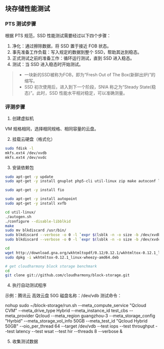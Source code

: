 ## 块存储性能测试

### PTS 测试步骤

根据 PTS 规范，SSD 性能测试需要经过以下四个步骤：

1. 净化：通过擦除数据，将 SSD 置于接近 FOB 状态。
2. 事先准备工作负载：写入规定的数据到整个 SSD，帮助其达到稳态。
3. 正式测试之前的准备工作：循环运行测试，直到 SSD 进入稳态。
4. 测试：当 SSD 进入稳态时开始测试。

> * 一块新的SSD被称为FOB，即为“Fresh Out of The Box(新鲜出炉)”的缩写。
> * SSD 初次使用后，进入到下一个阶段，SNIA 称之为“Steady State(稳态)”。此时，SSD 性能水平相对稳定，可以准确测量。

### 评测步骤

1. 创建虚拟机

VM 规格相同，选择相同规格、相同容量的云盘。

2. 挂载云硬盘（格式化）

```sh
sudo fdisk -l
mkfs.ext4 /dev/xvdb
mkfs.ext4 /dev/xvdc
```

3. 安装依赖包

```sh
sudo apt-get -y update
sudo apt-get -y install gnuplot php5-cli util-linux zip make autoconf libtool gettext libgconf2-dev libncurses5-dev python-dev libaio-dev libaio1 build-essential git autoconf libtool gettext libgconf2-dev libncurses5-dev python-dev

sudo apt-get -y install fio

sudo apt-get -y install autopoint
sudo apt-get -y install xvfb

cd util-linux/
./autogen.sh
./configure --disable-libblkid
make
sudo mv blkdiscard /usr/bin/
sudo blkdiscard --verbose -o 0 -l `expr $(lsblk -n -o size -b /dev/xvdb) - 512` /dev/xvdb
sudo blkdiscard --verbose -o 0 -l `expr $(lsblk -n -o size -b /dev/xvdc) - 512` /dev/xvdc

cd
wget http://download.gna.org/wkhtmltopdf/0.12/0.12.1/wkhtmltox-0.12.1_linux-wheezy-amd64.deb
sudo dpkg -i wkhtmltox-0.12.1_linux-wheezy-amd64.deb

# get cloudharmony block storage benchmark
cd
git clone git://github.com/cloudharmony/block-storage.git


```

4. 执行自动测试程序

示例：腾讯云 高效云盘 50G
磁盘名称：/dev/vdb
测试命令：

nohup sudo ~/block-storage/run.sh --meta_compute_service "Qcloud CVM" --meta_drive_type Hybrid --meta_instance_id test_cbs --meta_provider Qcloud --meta_region guangzhou-3 --meta_storage_config "Hyrbid" --meta_storage_vol_info 50GB --meta_test_id "Qcloud Hybrid 50GB" --oio_per_thread 64  --target /dev/vdb --test iops --test throughput --test latency --test wsat --test hir --threads 8 --verbose &

5. 收集测试数据
